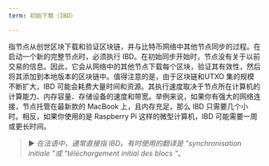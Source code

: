 ```yaml
---
term: 初始下载（IBD）

---
```

指节点从创世区块下载和验证区块链，并与比特币网络中其他节点同步的过程。在启动一个新的完整节点时，必须执行 IBD。在初始同步开始时，节点没有关于以前交易的信息。因此，它会从网络中的其他节点下载每个区块，验证其有效性，然后将其添加到本地版本的区块链中。值得注意的是，由于区块链和UTXO 集的规模不断扩大，IBD 可能会耗费大量时间和资源。其执行速度取决于节点所在计算机的计算能力、内存容量、存储设备的速度和带宽。举例来说，如果你有强大的网络连接，节点托管在最新款的 MacBook 上，且内存充足，那么 IBD 只需要几个小时。相反，如果你使用的是 Raspberry Pi 这样的微型计算机，IBD 可能需要一周或更长时间。

> ► *在法语中，通常直接指 IBD。有时使用的翻译是 "synchronisation initiale "或 "téléchargement initial des blocs "*。
